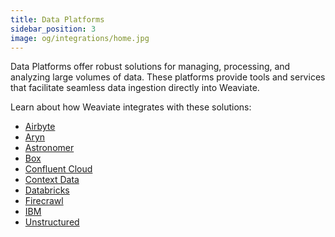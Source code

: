 ```yaml
---
title: Data Platforms
sidebar_position: 3
image: og/integrations/home.jpg
---
```


Data Platforms offer robust solutions for managing, processing, and analyzing large volumes of data. These platforms provide tools and services that facilitate seamless data ingestion directly into Weaviate. 

Learn about how Weaviate integrates with these solutions:
* [Airbyte](/developers/integrations/data-platforms/airbyte/)
* [Aryn](/developers/integrations/data-platforms/aryn/)
* [Astronomer](/developers/integrations/data-platforms/astronomer/)
* [Box](/developers/integrations/data-platforms/box/)
* [Confluent Cloud](/developers/integrations/data-platforms/confluent-cloud)
* [Context Data](/developers/integrations/data-platforms/context-data/)
* [Databricks](/developers/integrations/data-platforms/databricks/)
* [Firecrawl](/developers/integrations/data-platforms/firecrawl/)
* [IBM](/developers/integrations/data-platforms/ibm/)
* [Unstructured](/developers/integrations/data-platforms/unstructured)
